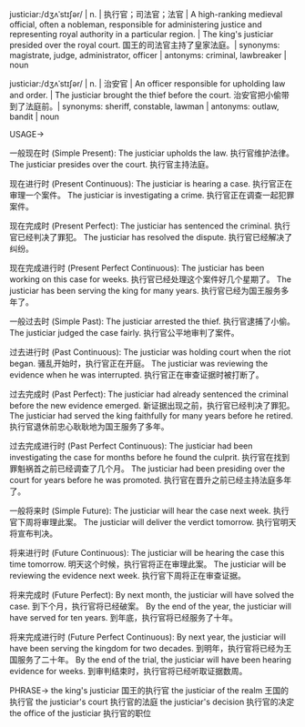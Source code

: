 justiciar:/dʒʌˈstɪʃər/ | n. | 执行官；司法官；法官 | A high-ranking medieval official, often a nobleman, responsible for administering justice and representing royal authority in a particular region. |  The king's justiciar presided over the royal court. 国王的司法官主持了皇家法庭。| synonyms: magistrate, judge, administrator, officer | antonyms: criminal, lawbreaker | noun

justiciar:/dʒʌˈstɪʃər/ | n. |  治安官 | An officer responsible for upholding law and order. | The justiciar brought the thief before the court. 治安官把小偷带到了法庭前。| synonyms: sheriff, constable, lawman | antonyms: outlaw, bandit | noun


USAGE->

一般现在时 (Simple Present):
The justiciar upholds the law.  执行官维护法律。
The justiciar presides over the court. 执行官主持法庭。

现在进行时 (Present Continuous):
The justiciar is hearing a case. 执行官正在审理一个案件。
The justiciar is investigating a crime. 执行官正在调查一起犯罪案件。

现在完成时 (Present Perfect):
The justiciar has sentenced the criminal. 执行官已经判决了罪犯。
The justiciar has resolved the dispute. 执行官已经解决了纠纷。

现在完成进行时 (Present Perfect Continuous):
The justiciar has been working on this case for weeks. 执行官已经处理这个案件好几个星期了。
The justiciar has been serving the king for many years. 执行官已经为国王服务多年了。

一般过去时 (Simple Past):
The justiciar arrested the thief. 执行官逮捕了小偷。
The justiciar judged the case fairly. 执行官公平地审判了案件。

过去进行时 (Past Continuous):
The justiciar was holding court when the riot began. 骚乱开始时，执行官正在开庭。
The justiciar was reviewing the evidence when he was interrupted. 执行官正在审查证据时被打断了。

过去完成时 (Past Perfect):
The justiciar had already sentenced the criminal before the new evidence emerged. 新证据出现之前，执行官已经判决了罪犯。
The justiciar had served the king faithfully for many years before he retired. 执行官退休前忠心耿耿地为国王服务了多年。

过去完成进行时 (Past Perfect Continuous):
The justiciar had been investigating the case for months before he found the culprit. 执行官在找到罪魁祸首之前已经调查了几个月。
The justiciar had been presiding over the court for years before he was promoted. 执行官在晋升之前已经主持法庭多年了。

一般将来时 (Simple Future):
The justiciar will hear the case next week. 执行官下周将审理此案。
The justiciar will deliver the verdict tomorrow. 执行官明天将宣布判决。

将来进行时 (Future Continuous):
The justiciar will be hearing the case this time tomorrow. 明天这个时候，执行官将正在审理此案。
The justiciar will be reviewing the evidence next week. 执行官下周将正在审查证据。

将来完成时 (Future Perfect):
By next month, the justiciar will have solved the case. 到下个月，执行官将已经破案。
By the end of the year, the justiciar will have served for ten years. 到年底，执行官将已经服务了十年。

将来完成进行时 (Future Perfect Continuous):
By next year, the justiciar will have been serving the kingdom for two decades. 到明年，执行官将已经为王国服务了二十年。
By the end of the trial, the justiciar will have been hearing evidence for weeks. 到审判结束时，执行官将已经听取证据数周。



PHRASE->
the king's justiciar 国王的执行官
the justiciar of the realm 王国的执行官
the justiciar's court 执行官的法庭
the justiciar's decision 执行官的决定
the office of the justiciar 执行官的职位
